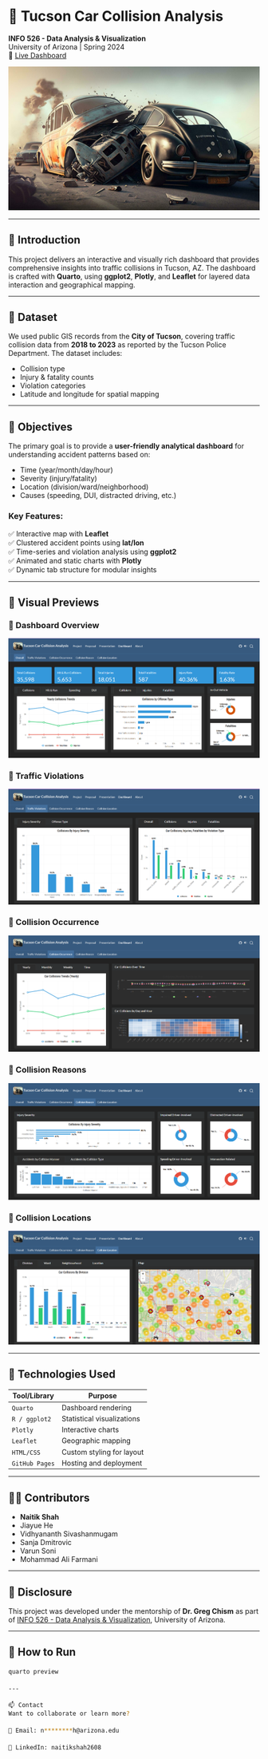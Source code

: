 # 🚗 Tucson Car Collision Analysis

**INFO 526 - Data Analysis & Visualization**  
University of Arizona | Spring 2024  
📍 [Live Dashboard](https://info-526-s24.github.io/project-final-DataDazzlers/)

![Header Banner](images/car-crash-logo.jpg)

---

## 📌 Introduction

This project delivers an interactive and visually rich dashboard that provides comprehensive insights into traffic collisions in Tucson, AZ. The dashboard is crafted with **Quarto**, using **ggplot2**, **Plotly**, and **Leaflet** for layered data interaction and geographical mapping.

---

## 📂 Dataset

We used public GIS records from the **City of Tucson**, covering traffic collision data from **2018 to 2023** as reported by the Tucson Police Department. The dataset includes:
- Collision type
- Injury & fatality counts
- Violation categories
- Latitude and longitude for spatial mapping

---

## 🎯 Objectives

The primary goal is to provide a **user-friendly analytical dashboard** for understanding accident patterns based on:
- Time (year/month/day/hour)
- Severity (injury/fatality)
- Location (division/ward/neighborhood)
- Causes (speeding, DUI, distracted driving, etc.)

### Key Features:
✅ Interactive map with **Leaflet**  
✅ Clustered accident points using **lat/lon**  
✅ Time-series and violation analysis using **ggplot2**  
✅ Animated and static charts with **Plotly**  
✅ Dynamic tab structure for modular insights

---

## 📸 Visual Previews

### 🔹 Dashboard Overview
![Overview](images/dashboard-overview.png)

### 🔹 Traffic Violations
![Violations](images/dashboard-violations.png)

### 🔹 Collision Occurrence
![Occurrence](images/dashboard-occurrence.png)

### 🔹 Collision Reasons
![Reasons](images/dashboard-reasons.png)

### 🔹 Collision Locations
![Locations](images/dashboard-location.png)

---

## 🧪 Technologies Used

| Tool/Library   | Purpose                            |
|----------------|------------------------------------|
| `Quarto`       | Dashboard rendering                |
| `R / ggplot2`  | Statistical visualizations         |
| `Plotly`       | Interactive charts                 |
| `Leaflet`      | Geographic mapping                 |
| `HTML/CSS`     | Custom styling for layout          |
| `GitHub Pages` | Hosting and deployment             |

---

## 🧑‍💻 Contributors

- **Naitik Shah**  
- Jiayue He  
- Vidhyananth Sivashanmugam  
- Sanja Dmitrovic  
- Varun Soni  
- Mohammad Ali Farmani

---

## 📜 Disclosure

This project was developed under the mentorship of **Dr. Greg Chism** as part of [INFO 526 - Data Analysis & Visualization](https://datavizaz.org/), University of Arizona.

---

## 🚀 How to Run

```bash
quarto preview

---

📫 Contact
Want to collaborate or learn more?

📧 Email: n********h@arizona.edu

💼 LinkedIn: naitikshah2608
